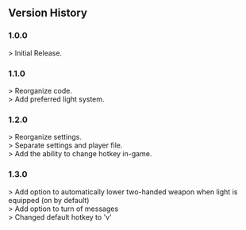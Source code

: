 ## Version History

### 1.0.0
\> Initial Release.

### 1.1.0
\> Reorganize code.<br>
\> Add preferred light system.

### 1.2.0
\> Reorganize settings.<br>
\> Separate settings and player file.<br>
\> Add the ability to change hotkey in-game.

### 1.3.0
\> Add option to automatically lower two-handed weapon when light is equipped (on by default)<br>
\> Add option to turn of messages<br>
\> Changed default hotkey to 'v'
